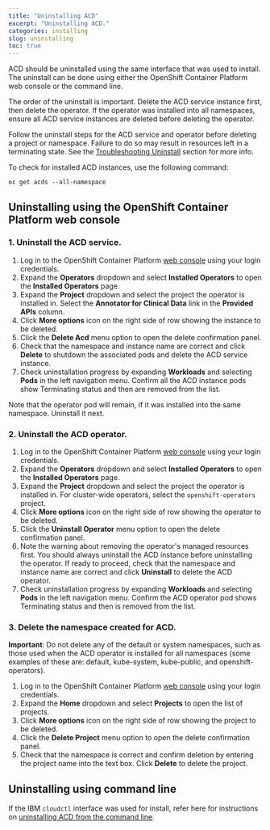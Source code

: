 ```yaml
---
title: "Uninstalling ACD"
excerpt: "Uninstalling ACD."
categories: installing
slug: uninstalling
toc: true
---
```

<!--                                                                    -->
<!-- (C) Copyright Merative US L.P. and others 2018, 2023                -->
<!--                                                                    -->
<!-- SPDX-License-Identifier: Apache-2.0                                -->
<!--                                                                    -->


ACD should be uninstalled using the same interface that was used to install. The uninstall can be done using either the OpenShift Container Platform web console or the command line.

The order of the uninstall is important. Delete the ACD service instance first, then delete the operator. If the operator was installed into all namespaces, ensure all ACD service instances are deleted before deleting the operator.

Follow the uninstall steps for the ACD service and operator before deleting a project or namespace. Failure to do so may result in resources left in a terminating state. See the [Troubleshooting Uninstall](/troubleshooting/troubleshooting-uninstall/) section for more info.

To check for installed ACD instances, use the following command:

```
oc get acds --all-namespace
```

## Uninstalling using the OpenShift Container Platform web console

### 1. Uninstall the ACD service.

1. Log in to the OpenShift Container Platform [web console](https://docs.openshift.com/container-platform/4.7/web_console/web-console.html) using your login credentials.
1. Expand the **Operators** dropdown and select **Installed Operators** to open the **Installed Operators** page.
1. Expand the **Project** dropdown and select the project the operator is installed in. Select the **Annotator for Clinical Data** link in the **Provided APIs** column.
1. Click **More options** icon on the right side of row showing the instance to be deleted.
1. Click the **Delete Acd** menu option to open the delete confirmation panel.
1. Check that the namespace and instance name are correct and click **Delete** to shutdown the associated pods and delete the ACD service instance.
1. Check uninstallation progress by expanding **Workloads** and selecting **Pods** in the left navigation menu.
Confirm all the ACD instance pods show  Terminating status and then are removed from the list.

Note that the operator pod will remain, if it was installed into the same namespace. Uninstall it next.

### 2. Uninstall the ACD operator.

1. Log in to the OpenShift Container Platform [web console](https://docs.openshift.com/container-platform/4.7/web_console/web-console.html) using your login credentials.
1. Expand the **Operators** dropdown and select **Installed Operators** to open the **Installed Operators** page.
1. Expand the **Project** dropdown and select the project the operator is installed in. For cluster-wide operators, select the `openshift-operators` project.
1. Click **More options** icon on the right side of row showing the operator to be deleted.
1. Click the **Uninstall Operator** menu option to open the delete confirmation panel.
1. Note the warning about removing the operator's managed resources first. You should always uninstall the ACD instance before uninstalling the operator. If ready to proceed, check that the namespace and instance name are correct and click **Uninstall** to delete the ACD operator.
1. Check uninstallation progress by expanding **Workloads** and selecting **Pods** in the left navigation menu.
Confirm the ACD operator pod shows Terminating status and then is removed from the list.

### 3. Delete the namespace created for ACD.

**Important**: Do not delete any of the default or system namespaces, such as those used when the ACD operator is installed for all namespaces (some examples of these are: default, kube-system, kube-public, and openshift-operators).

1. Log in to the OpenShift Container Platform [web console](https://docs.openshift.com/container-platform/4.7/web_console/web-console.html) using your login credentials.
1. Expand the **Home** dropdown and select **Projects** to open the list of projects.
1. Click **More options** icon on the right side of row showing the project to be deleted.
1. Click the **Delete Project** menu option to open the delete confirmation panel.
1. Check that the namespace is correct and confirm deletion by entering the project name into the text box. Click **Delete** to delete the project.

## Uninstalling using command line

If the IBM `cloudctl` interface was used for install, refer here for instructions on [uninstalling ACD from the command line](/installing/uninstalling-ibm/).
